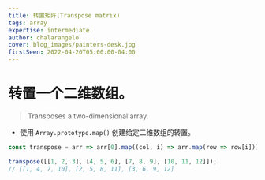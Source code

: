 ```yaml
---
title: 转置矩阵(Transpose matrix)
tags: array
expertise: intermediate
author: chalarangelo
cover: blog_images/painters-desk.jpg
firstSeen: 2022-04-20T05:00:00-04:00
---
```


# 转置一个二维数组。
> Transposes a two-dimensional array.

- 使用 `Array.prototype.map()` 创建给定二维数组的转置。

```js
const transpose = arr => arr[0].map((col, i) => arr.map(row => row[i]));
```

```js
transpose([[1, 2, 3], [4, 5, 6], [7, 8, 9], [10, 11, 12]]);
// [[1, 4, 7, 10], [2, 5, 8, 11], [3, 6, 9, 12]
```
